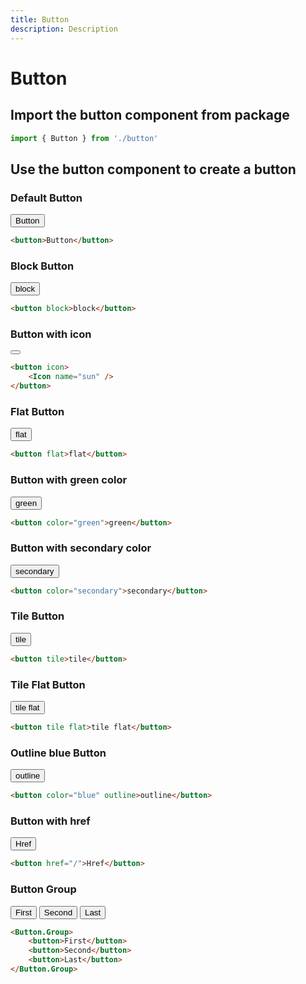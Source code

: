 ```yaml
---
title: Button
description: Description
---
```


<script lang="ts">
  import { Button, Icon } from '@app/components'
  import Preview from "@app/sections/Preview.svelte";
</script>

# Button

## Import the button component from package

```js
import { Button } from './button'
```

## Use the button component to create a button

### Default Button

<Preview>
  <Button>Button</Button>
</Preview>

```html
<button>Button</button>
```

### Block Button

<Preview>
  <Button block>block</Button>
</Preview>

```html
<button block>block</button>
```

### Button with icon

<Preview>
  <Button icon>
    <Icon name="sun" />
  </Button>
</Preview>

```html
<button icon>
	<Icon name="sun" />
</button>
```

### Flat Button

<Preview>
  <Button flat>flat</Button>
</Preview>

```html
<button flat>flat</button>
```

### Button with green color

<Preview>
  <Button color="green">green</Button>
</Preview>

```html
<button color="green">green</button>
```

### Button with secondary color

<Preview>
  <Button color="secondary">secondary</Button>
</Preview>

```html
<button color="secondary">secondary</button>
```

### Tile Button

<Preview>
  <Button tile>tile</Button>
</Preview>

```html
<button tile>tile</button>
```

### Tile Flat Button

<Preview>
  <Button tile flat>tile flat</Button>
</Preview>

```html
<button tile flat>tile flat</button>
```

### Outline blue Button

<Preview>
  <Button color="blue" outline>outline</Button>
</Preview>

```html
<button color="blue" outline>outline</button>
```

### Button with href

<Preview>
  <Button href="/">Href</Button>
</Preview>

```html
<button href="/">Href</button>
```

### Button Group

<Preview>
  <Button.Group>
  <Button>First</Button>
  <Button>Second</Button>
  <Button>Last</Button>
  </Button.Group>
</Preview>

```html
<Button.Group>
	<button>First</button>
	<button>Second</button>
	<button>Last</button>
</Button.Group>
```
